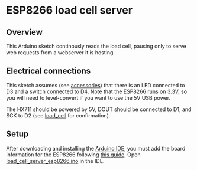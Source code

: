 # ESP8266 load cell server

## Overview
This Arduino sketch continously reads the load cell, pausing only to serve web
requests from a webserver it is hosting.

## Electrical connections
This sketch assumes (see [accessories](accessories.ino)) that there is an LED
connected to D3 and a switch connected to D4.  Note that the ESP8266 runs on
3.3V, so you will need to level-convert if you want to use the 5V USB power.

The HX711 should be powered by 5V, DOUT should be connected to D1, and SCK to D2
(see [load_cell](load_cell.ino) for confirmation).

## Setup
After downloading and installing the
[Arduino IDE](https://www.arduino.cc/en/Main/software), you must add the board
information for the ESP8266 following
[this guide](https://www.instructables.com/Getting-Started-With-ESP8266LiLon-NodeMCU-V3Flashi/).
Open [load_cell_server_esp8266.ino](load_cell_server_esp8266.ino) in the IDE.
